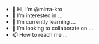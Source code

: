 - 👋 Hi, I’m @mirra-kro
- 👀 I’m interested in ...
- 🌱 I’m currently learning ...
- 💞️ I’m looking to collaborate on ...
- 📫 How to reach me ...

<!---
mirra-kro/mirra-kro is a ✨ special ✨ repository because its `README.md` (this file) appears on your GitHub profile.
You can click the Preview link to take a look at your changes.
--->
